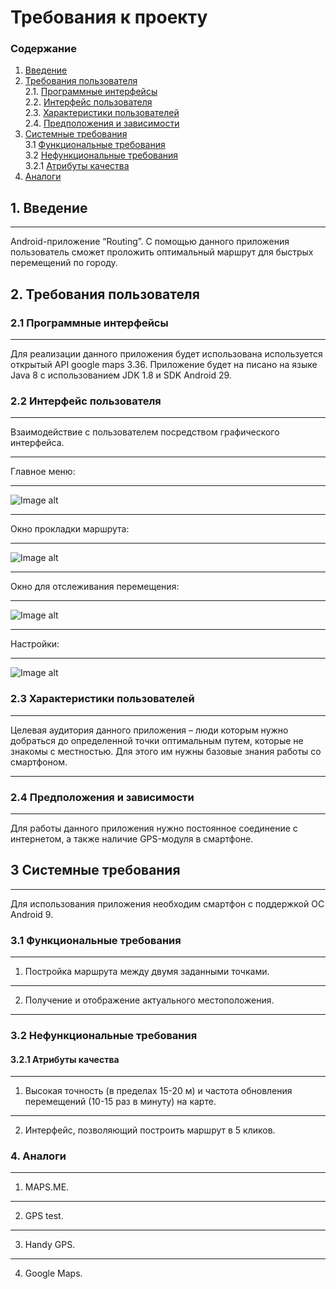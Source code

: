 # Требования к проекту

### Содержание

1. [Введение](#1)
2. [Требования пользователя](#2) <br>
  2.1. [Программные интерфейсы](#2.1) <br>
  2.2. [Интерфейс пользователя](#2.2) <br>
  2.3. [Характеристики пользователей](#2.3) <br>
  2.4. [Предположения и зависимости](#2.4) <br>
3. [Системные требования](#3.) <br>
  3.1 [Функциональные требования](#3.1) <br>
  3.2 [Нефункциональные требования](#3.2) <br>
     3.2.1 [Атрибуты качества](#3.2.1) <br>
4. [Аналоги](#4) <br>

## 1. Введение <a name="1"></a>
***
Android-приложение “Routing”. С помощью данного приложения пользователь сможет проложить оптимальный маршрут для быстрых перемещений по городу.
## 2. Требования пользователя <a name="2"></a>
### 2.1	Программные интерфейсы <a name="2.1"></a>
***
Для реализации данного приложения будет использована используется открытый API google maps 3.36. Приложение будет на писано на языке Java 8 с использованием JDK 1.8 и SDK Android 29.
### 2.2 Интерфейс пользователя <a name="2.2"></a>
***
Взаимодействие с пользователем посредством графического интерфейса.
***
Главное меню:
***
![Image alt](https://github.com/PaBLovko/Routing/blob/master/Mockups/main.png)
***
Окно прокладки маршрута:
***
![Image alt](https://github.com/PaBLovko/Routing/blob/master/Mockups/Search.png)
***
Окно для отслеживания перемещения:
***
![Image alt](https://github.com/PaBLovko/Routing/blob/master/Mockups/track.png)
***
Настройки:
***
![Image alt](https://github.com/PaBLovko/Routing/blob/master/Mockups/options.png)
### 2.3 Характеристики пользователей <a name="2.3"></a>
***
Целевая аудитория данного приложения – люди которым нужно добраться до определенной точки оптимальным путем, которые не знакомы с местностью. Для этого им нужны базовые знания работы со смартфоном.
***
### 2.4 Предположения и зависимости <a name="2.4"></a>
***
Для работы данного приложения нужно постоянное соединение с интернетом, а также наличие GPS-модуля в смартфоне. 
## 3 Системные требования <a name="3"></a>
***
Для использования приложения необходим смартфон с поддержкой ОС Android 9.
### 3.1 Функциональные требования <a name="3.1"></a>
***
1.	Постройка маршрута между двумя заданными точками.
***
2.	Получение и отображение актуального местоположения.
***
### 3.2 Нефункциональные требования <a name="3.2"></a>
#### 3.2.1 Атрибуты качества  <a name="3.2.1"></a>
***
1.  Высокая точность (в пределах 15-20 м) и частота обновления перемещений (10-15 раз в минуту) на карте.
***
2. Интерфейс, позволяющий построить маршрут в 5 кликов.
### 4. Аналоги <a name="4"></a>
***
1. MAPS.ME.
***
2. GPS test.
***
3. Handy GPS.
***
4. Google Maps.
